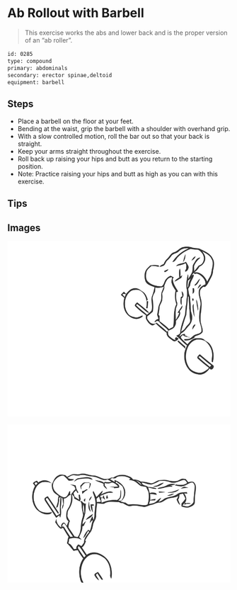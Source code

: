 # Ab Rollout with Barbell
> This exercise works the abs and lower back and is the proper version of an “ab roller”.

``` 
id: 0285 
type: compound 
primary: abdominals 
secondary: erector spinae,deltoid 
equipment: barbell 
``` 

## Steps

 - Place a barbell on the floor at your feet.
 - Bending at the waist, grip the barbell with a shoulder with overhand grip.
 - With a slow controlled motion, roll the bar out so that your back is straight.
 - Keep your arms straight throughout the exercise.
 - Roll back up raising your hips and butt as you return to the starting position.
 - Note: Practice raising your hips and butt as high as you can with this exercise.

## Tips


## Images

![](./../svg/0285-relaxation.svg)

![](./../svg/0285-tension.svg)
